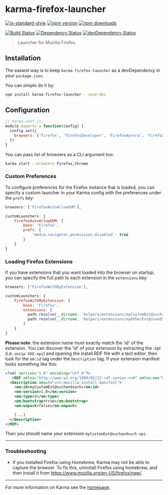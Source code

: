 # karma-firefox-launcher

[![js-standard-style](https://img.shields.io/badge/code%20style-standard-brightgreen.svg?style=flat-square)](https://github.com/karma-runner/karma-firefox-launcher)
 [![npm version](https://img.shields.io/npm/v/karma-firefox-launcher.svg?style=flat-square)](https://www.npmjs.com/package/karma-firefox-launcher) [![npm downloads](https://img.shields.io/npm/dm/karma-firefox-launcher.svg?style=flat-square)](https://www.npmjs.com/package/karma-firefox-launcher)

[![Build Status](https://img.shields.io/travis/karma-runner/karma-firefox-launcher/master.svg?style=flat-square)](https://travis-ci.org/karma-runner/karma-firefox-launcher) [![Dependency Status](https://img.shields.io/david/karma-runner/karma-firefox-launcher.svg?style=flat-square)](https://david-dm.org/karma-runner/karma-firefox-launcher) [![devDependency Status](https://img.shields.io/david/dev/karma-runner/karma-firefox-launcher.svg?style=flat-square)](https://david-dm.org/karma-runner/karma-firefox-launcher#info=devDependencies)

> Launcher for Mozilla Firefox.

## Installation

The easiest way is to keep `karma-firefox-launcher` as a devDependency in your `package.json`.

You can simple do it by:

```bash
npm install karma-firefox-launcher --save-dev
```

## Configuration
```js
// karma.conf.js
module.exports = function(config) {
  config.set({
    browsers: ['Firefox', 'FirefoxDeveloper', 'FirefoxAurora', 'FirefoxNightly'],
  })
}
```

You can pass list of browsers as a CLI argument too:
```bash
karma start --browsers Firefox,Chrome
```

### Custom Preferences
To configure preferences for the Firefox instance that is loaded, you can specify a custom launcher in your Karma
config with the preferences under the `prefs` key:

```js
browsers: ['FirefoxAutoAllowGUM'],

customLaunchers: {
    FirefoxAutoAllowGUM: {
        base: 'Firefox',
        prefs: {
            'media.navigator.permission.disabled': true
        }
    }
}
```

### Loading Firefox Extensions
If you have extensions that you want loaded into the browser on startup, you can specify the full path to each
extension in the `extensions` key:

```js
browsers: ['FirefoxWithMyExtension'],

customLaunchers: {
    FirefoxWithMyExtension: {
        base: 'Firefox',
        extensions: [
          path.resolve(__dirname, 'helpers/extensions/myCustomExt@suchandsuch.xpi'),
          path.resolve(__dirname, 'helpers/extensions/myOtherExt@soandso.xpi')
        ]
    }
}
```

**Please note**: the extension name must exactly match the 'id' of the extension. You can discover the 'id' of your
extension by extracting the .xpi (i.e. `unzip XXX.xpi`) and opening the install.RDF file with a text editor, then look
for the `em:id` tag under the `Description` tag. If your extension manifest looks something like this:

```xml
<?xml version="1.0" encoding="utf-8"?>
   <RDF xmlns="http://www.w3.org/1999/02/22-rdf-syntax-ns#" xmlns:em="http://www.mozilla.org/2004/em-rdf#">
  <Description about="urn:mozilla:install-manifest">
    <em:id>myCustomExt@suchandsuch</em:id>
    <em:version>1.0</em:version>
    <em:type>2</em:type>
    <em:bootstrap>true</em:bootstrap>
    <em:unpack>false</em:unpack>

    [...]
  </Description>
</RDF>
```

Then you should name your extension `myCustomExt@suchandsuch.xpi`.

----

### Troubleshooting

* If you installed Firefox using Homebrew, Karma may not be able to capture the browser. To fix this, uninstall Firefox using homebrew, and then install it from https://www.mozilla.org/en-US/firefox/new/.

----

For more information on Karma see the [homepage].


[homepage]: http://karma-runner.github.com
